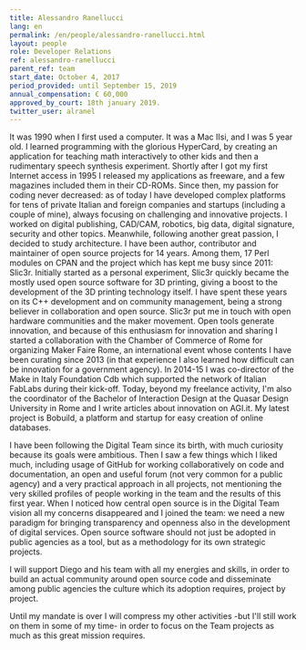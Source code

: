 ```yaml
---
title: Alessandro Ranellucci
lang: en
permalink: /en/people/alessandro-ranellucci.html
layout: people
role: Developer Relations
ref: alessandro-ranellucci
parent_ref: team
start_date: October 4, 2017
period_provided: until September 15, 2019
annual_compensation: € 60,000
approved_by_court: 18th january 2019.
twitter_user: alranel
---
```


It was 1990 when I first used a computer. It was a Mac IIsi, and I was 5 year old. I learned programming with the glorious HyperCard, by creating an application for teaching math interactively to other kids and then a rudimentary speech synthesis experiment. Shortly after I got my first Internet access in 1995 I released my applications as freeware, and a few magazines included them in their CD-ROMs. Since then, my passion for coding never decreased: as of today I have developed complex platforms for tens of private Italian and foreign companies and startups (including a couple of mine), always focusing on challenging and innovative projects. I worked on digital publishing, CAD/CAM, robotics, big data, digital signature, security and other topics. Meanwhile, following another great passion, I decided to study architecture.
I have been author, contributor and maintainer of open source projects for 14 years. Among them, 17 Perl modules on CPAN and the project which has kept me busy since 2011: Slic3r. Initially started as a personal experiment, Slic3r quickly became the mostly used open source software for 3D printing, giving a boost to the development of the 3D printing technology itself. I have spent these years on its C++ development and on community management, being a strong believer in collaboration and open source. Slic3r put me in touch with open hardware communities and the maker movement. Open tools generate innovation, and because of this enthusiasm for innovation and sharing I started a collaboration with the Chamber of Commerce of Rome for organizing Maker Faire Rome, an international event whose contents I have been curating since 2013 (in that experience I also learned how difficult can be innovation for a government agency). In 2014-15 I was co-director of the Make in Italy Foundation Cdb which supported the network of Italian FabLabs during their kick-off. Today, beyond my freelance activity, I'm also the coordinator of the Bachelor of Interaction Design at the Quasar Design University in Rome and I write articles about innovation on AGI.it. My latest project is Bobuild, a platform and startup for easy creation of online databases.

I have been following the Digital Team since its birth, with much curiosity because its goals were ambitious. Then I saw a few things which I liked much, including usage of GitHub for working collaboratively on code and documentation, an open and useful forum (not very common for a public agency) and a very practical approach in all projects, not mentioning the very skilled profiles of people working in the team and the results of this first year. When I noticed how central open source is in the Digital Team vision all my concerns disappeared and I joined the team: we need a new paradigm for bringing transparency and openness also in the development of digital services. Open source software should not just be adopted in public agencies as a tool, but as a methodology for its own strategic projects.

I will support Diego and his team with all my energies and skills, in order to build an actual community around open source code and disseminate among public agencies the culture which its adoption requires, project by project.

Until my mandate is over I will compress my other activities -but I'll still work on them in some of my time- in order to focus on the Team projects as much as this great mission requires.
